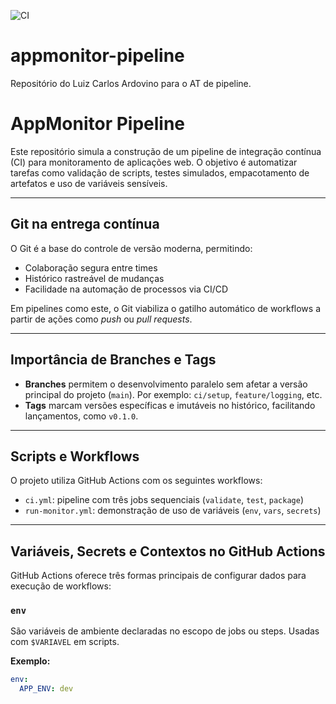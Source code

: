 ![CI](https://img.shields.io/github/actions/workflow/status/GameOfFront/appmonitor-pipeline/ci.yml?branch=main&label=CI%20Status)


# appmonitor-pipeline
Repositório do Luiz Carlos Ardovino para o AT de pipeline.


# AppMonitor Pipeline

Este repositório simula a construção de um pipeline de integração contínua (CI) para monitoramento de aplicações web. O objetivo é automatizar tarefas como validação de scripts, testes simulados, empacotamento de artefatos e uso de variáveis sensíveis.

---

## Git na entrega contínua

O Git é a base do controle de versão moderna, permitindo:

- Colaboração segura entre times
- Histórico rastreável de mudanças
- Facilidade na automação de processos via CI/CD

Em pipelines como este, o Git viabiliza o gatilho automático de workflows a partir de ações como *push* ou *pull requests*.

---

## Importância de Branches e Tags

- **Branches** permitem o desenvolvimento paralelo sem afetar a versão principal do projeto (`main`). Por exemplo: `ci/setup`, `feature/logging`, etc.
- **Tags** marcam versões específicas e imutáveis no histórico, facilitando lançamentos, como `v0.1.0`.

---

## Scripts e Workflows

O projeto utiliza GitHub Actions com os seguintes workflows:

- `ci.yml`: pipeline com três jobs sequenciais (`validate`, `test`, `package`)
- `run-monitor.yml`: demonstração de uso de variáveis (`env`, `vars`, `secrets`)

---

## Variáveis, Secrets e Contextos no GitHub Actions

GitHub Actions oferece três formas principais de configurar dados para execução de workflows:

### `env`
São variáveis de ambiente declaradas no escopo de jobs ou steps. Usadas com `$VARIAVEL` em scripts.

**Exemplo:**
```yaml
env:
  APP_ENV: dev

